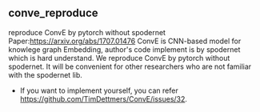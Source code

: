 ## conve_reproduce
reproduce ConvE by pytorch without spodernet
Paper:https://arxiv.org/abs/1707.01476
ConvE is CNN-based model for knowlege graph Embedding, author's code implement is by spodernet which is hard understand.
We reproduce ConvE by pytorch without spodernet. It will be convenient for other researchers who are not familiar with the spodernet lib.
- If you want to implement yourself, you can refer https://github.com/TimDettmers/ConvE/issues/32.
